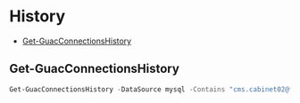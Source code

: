 # History 

 - [Get-GuacConnectionsHistory](#get-guacconnectionshistory)

## Get-GuacConnectionsHistory
```Powershell
Get-GuacConnectionsHistory -DataSource mysql -Contains "cms.cabinet02@fontenay-aux-roses.fr"
```

